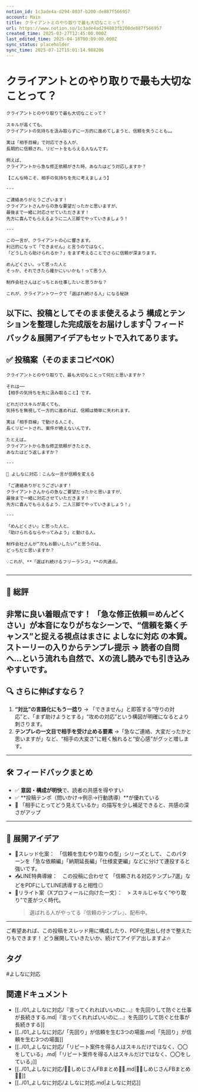 ```yaml
---
notion_id: 1c3ade4a-d294-803f-b200-de887f566957
account: Main
title: クライアントとのやり取りで最も大切なことって？
url: https://www.notion.so/1c3ade4ad294803fb200de887f566957
created_time: 2025-03-27T12:45:00.000Z
last_edited_time: 2025-04-18T00:09:00.000Z
sync_status: placeholder
sync_time: 2025-07-12T15:01:14.988206
---
```

# クライアントとのやり取りで最も大切なことって？

```plain text
クライアントとのやり取りで最も大切なことって？

スキルが高くても、
クライアントの気持ちを汲み取らずに一方的に進めてしまうと、信頼を失うことも…。

実は「相手目線」で対応できる人が、
長期的に信頼され、リピートをもらえる人なんです。

例えば、
クライアントから急な修正依頼がきた時、あなたはどう対応しますか？

【こんな時こそ、相手の気持ちを先に考えましょう】  

---

ご連絡ありがとうございます！
クライアントさんからの急な要望だったかと思いますが、
最後まで一緒に対応させていただきます！
先方に喜んでもらえるように二人三脚でやっていきましょう！

---

この一言が、クライアントの心に響きます。
利己的になって「できません」と言うのではなく、
「どうしたら助けられるか？」をまず考えることでさらに信頼が深まります。

めんどくさい。って思った人と
そっか、それできたら確かにいいかも！って思う人

制作会社さんはどっちとお仕事したいと思うかな？

これが、クライアントワークで「選ばれ続ける人」になる秘訣
```
以下に、投稿としてそのまま使えるよう **構成とテンションを整理した完成版**をお届けします👇
フィードバック＆展開アイデアもセットで入れてあります。
---
## ✅ 投稿案（そのままコピペOK）
```plain text
クライアントとのやり取りで、最も大切なことって何だと思いますか？

それは──
【相手の気持ちを先に汲み取ること】です。

どれだけスキルが高くても、
気持ちを無視して一方的に進めれば、信頼は簡単に失われます。

実は「相手目線」で動ける人こそ、
長くリピートされ、案件が絶えないんです。

たとえば…
クライアントから急な修正依頼がきたとき、
あなたはどう返しますか？

---

📩 よしなに対応：こんな一言が信頼を変える

「ご連絡ありがとうございます！
クライアントさんからの急なご要望だったかと思いますが、
最後まで一緒に対応させていただきます！
先方に喜んでもらえるよう、二人三脚でやっていきましょう！」

---

「めんどくさい」と思った人と、
「助けられるならやってみよう」と動ける人。

制作会社さんが“次もお願いしたい”と思うのは、
どっちだと思いますか？

💡これが、**「選ばれ続けるフリーランス」**の共通点。


```
---
## 🧠 総評
非常に良い着眼点です！
「急な修正依頼＝めんどくさい」が本音になりがちなシーンで、“信頼を築くチャンス”と捉える視点はまさに **よしなに対応** の本質。
ストーリーの入りからテンプレ提示 → 読者の自問へ…という流れも自然で、Xの流し読みでも引き込みやすいです。
---
## 🔍 さらに伸ばすなら？
1. **“対比”の言語化にもう一捻り**
  → 「できません」と即答する“守りの対応”と、「まず助けようとする」“攻めの対応”という構図が明確になるとより刺さります。
1. **テンプレの一文目で相手を受け止める要素**
  →「急なご連絡、大変だったかと思いますが」など、“相手の大変さ”に軽く触れると“安心感”がグッと増します。
---
## 🛠 フィードバックまとめ
- ✅ **意図・構成が明快**で、読者の共感を得やすい
- ✅ **投稿テンポ（問いかけ→例示→行動誘導）**が優れている
- 🔁 「相手にとってどう見えているか」の描写を少し補足できると、共感の深さがアップ
---
## 🚀 展開アイデア
- 🧵スレッド化案：　「信頼を生むやり取りの型」シリーズとして、
  このパターンを「急な依頼編」「納期延長編」「仕様変更編」などに分けて連投すると強いです。
- 📥LINE特典導線：　この投稿に合わせて
  「信頼される対応テンプレ7選」などをPDFにしてLINE誘導すると相性◎
- 🎯リライト案（Xプロフィールに向けた一文）：　> スキルじゃなく“やり取り”で差がつく時代。
  > 選ばれる人がやってる『信頼のテンプレ』、配布中。
---
ご希望あれば、この投稿をスレッド用に構成したり、PDF化見出し付きで整えたりもできます！
どう展開していきたいか、続けてアイデア出しますよ🔥

## タグ

#よしなに対応 

## 関連ドキュメント

- [[../01_よしなに対応/『言ってくれればいいのに…』を先回りして防ぐと仕事が長続きする.md|『言ってくれればいいのに…』を先回りして防ぐと仕事が長続きする]]
- [[../01_よしなに対応/「先回り」が信頼を生む3つの場面.md|「先回り」が信頼を生む3つの場面]]
- [[../01_よしなに対応/「リピート案件を得る人はスキルだけではなく、〇〇をしている」.md|「リピート案件を得る人はスキルだけではなく、〇〇をしている」]]
- [[../01_よしなに対応/💎🍄しめじさんFBまとめ🍄💎.md|💎🍄しめじさんFBまとめ🍄💎]]
- [[../01_よしなに対応/よしなに対応.md|よしなに対応]]
